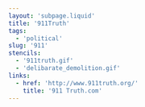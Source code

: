 ```yaml
---
layout: 'subpage.liquid'
title: '911Truth'
tags:
  - 'political'
slug: '911'
stencils:
  - '911truth.gif'
  - 'delibarate_demolition.gif'
links:
  - href: 'http://www.911truth.org/'
    title: '911 Truth.com'
---
```

